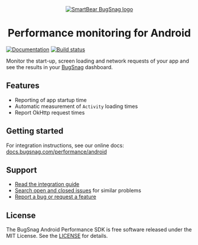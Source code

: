 <div align="center">
  <a href="https://www.bugsnag.com/platforms/android">
    <picture>
      <source media="(prefers-color-scheme: dark)" srcset="https://assets.smartbear.com/m/3dab7e6cf880aa2b/original/BugSnag-Repository-Header-Dark.svg">
      <img alt="SmartBear BugSnag logo" src="https://assets.smartbear.com/m/3945e02cdc983893/original/BugSnag-Repository-Header-Light.svg">
    </picture>
  </a>
  <h1>Performance monitoring for Android</h1>
</div>

[![Documentation](https://img.shields.io/badge/documentation-latest-blue.svg)](https://docs.bugsnag.com/performance/android/)
[![Build status](https://badge.buildkite.com/fc6d65c0631c533598c57b3cc8ad15e116dc1999bac7bfaf69.svg?branch=main)](https://buildkite.com/bugsnag/bugsnag-android-performance)

Monitor the start-up, screen loading and network requests of your app and see the results in your [BugSnag](https://www.bugsnag.com) dashboard.

## Features

- Reporting of app startup time
- Automatic measurement of `Activity` loading times
- Report OkHttp request times

## Getting started

For integration instructions, see our online docs: [docs.bugsnag.com/performance/android](https://docs.bugsnag.com/performance/android)

## Support

* [Read the integration guide](https://docs.bugsnag.com/performance/android/)
* [Search open and closed issues](https://github.com/bugsnag/bugsnag-android-performance/issues?utf8=✓&q=is%3Aissue) for similar problems
* [Report a bug or request a feature](https://github.com/bugsnag/bugsnag-android-performance/issues/new)

## License

The BugSnag Android Performance SDK is free software released under the MIT License. See the [LICENSE](./LICENSE) for details.